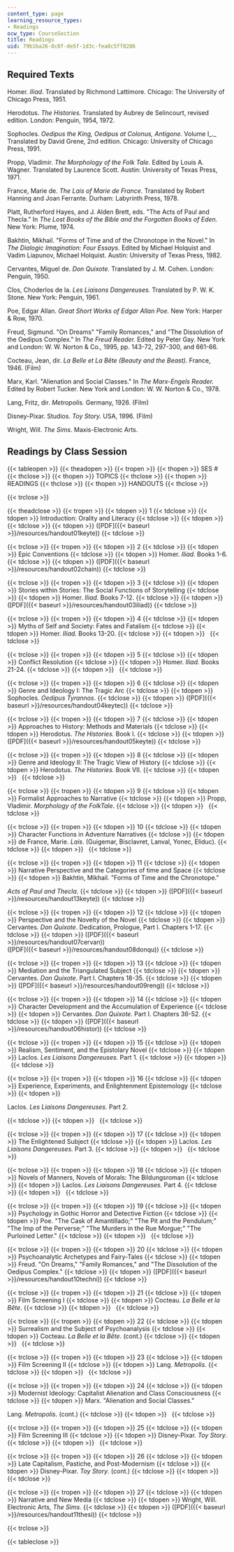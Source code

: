 ```yaml
---
content_type: page
learning_resource_types:
- Readings
ocw_type: CourseSection
title: Readings
uid: 79b1ba26-8c0f-de5f-1d3c-fea8c5ff8286
---
```


Required Texts
--------------

Homer. _Iliad_. Translated by Richmond Lattimore. Chicago: The University of Chicago Press, 1951.

Herodotus. _The Histories._ Translated by Aubrey de Selincourt, revised edition. London: Penguin, 1954, 1972.

Sophocles. _Oedipus the King, Oedipus at Colonus, Antigone._ Volume I_._ Translated by David Grene, 2nd edition. Chicago: University of Chicago Press, 1991.

Propp, Vladimir. _The Morphology of the Folk Tale._ Edited by Louis A. Wagner. Translated by Laurence Scott. Austin: University of Texas Press, 1971.

France, Marie de. _The Lais of Marie de France._ Translated by Robert Hanning and Joan Ferrante. Durham: Labyrinth Press, 1978.

Platt, Rutherford Hayes, and J. Alden Brett, eds. "The Acts of Paul and Thecla." In _The Lost Books of the Bible and the Forgotten Books of Eden._ New York: Plume, 1974.

Bakhtin, Mikhail. "Forms of Time and of the Chronotope in the Novel." In _The Dialogic Imagination: Four Essays._ Edited by Michael Holquist and Vadim Liapunov, Michael Holquist. Austin: University of Texas Press, 1982.

Cervantes, Miguel de. _Don Quixote._ Translated by J. M. Cohen. London: Penguin, 1950.

Clos, Choderlos de la. _Les Liaisons Dangereuses._ Translated by P. W. K. Stone. New York: Penguin, 1961.

Poe, Edgar Allan. _Great Short Works of Edgar Allan Poe._ New York: Harper & Row, 1970.

Freud, Sigmund. "On Dreams" "Family Romances," and "The Dissolution of the Oedipus Complex." In _The Freud Reader._ Edited by Peter Gay. New York and London: W. W. Norton & Co., 1995, pp. 143-72, 297-300, and 661-66.

Cocteau, Jean, dir. _La Belle et La Bête (Beauty and the Beast)._ France, 1946. (Film)

Marx, Karl. "Alienation and Social Classes." In _The Marx-Engels Reader._ Edited by Robert Tucker. New York and London: W. W. Norton & Co., 1978.

Lang, Fritz, dir. _Metropolis._ Germany, 1926. (Film)

Disney-Pixar. Studios. _Toy Story._ USA, 1996. (Film)

Wright, Will. _The Sims_. Maxis-Electronic Arts.

Readings by Class Session
-------------------------

{{< tableopen >}}
{{< theadopen >}}
{{< tropen >}}
{{< thopen >}}
SES #
{{< thclose >}}
{{< thopen >}}
TOPICS
{{< thclose >}}
{{< thopen >}}
READINGS
{{< thclose >}}
{{< thopen >}}
HANDOUTS
{{< thclose >}}

{{< trclose >}}

{{< theadclose >}}
{{< tropen >}}
{{< tdopen >}}
1
{{< tdclose >}}
{{< tdopen >}}
Introduction: Orality and Literacy
{{< tdclose >}}
{{< tdopen >}}
 
{{< tdclose >}}
{{< tdopen >}}
([PDF]({{< baseurl >}}/resources/handout01keyte))
{{< tdclose >}}

{{< trclose >}}
{{< tropen >}}
{{< tdopen >}}
2
{{< tdclose >}}
{{< tdopen >}}
Epic Conventions
{{< tdclose >}}
{{< tdopen >}}
Homer. _Iliad._ Books 1-6.
{{< tdclose >}}
{{< tdopen >}}
([PDF]({{< baseurl >}}/resources/handout02chain))
{{< tdclose >}}

{{< trclose >}}
{{< tropen >}}
{{< tdopen >}}
3
{{< tdclose >}}
{{< tdopen >}}
Stories within Stories: The Social Functions of Storytelling
{{< tdclose >}}
{{< tdopen >}}
Homer. _Iliad._ Books 7-12.
{{< tdclose >}}
{{< tdopen >}}
([PDF]({{< baseurl >}}/resources/handout03iliad))
{{< tdclose >}}

{{< trclose >}}
{{< tropen >}}
{{< tdopen >}}
4
{{< tdclose >}}
{{< tdopen >}}
Myths of Self and Society: Fates and Fatalism
{{< tdclose >}}
{{< tdopen >}}
Homer. _Iliad._ Books 13-20.
{{< tdclose >}}
{{< tdopen >}}
 
{{< tdclose >}}

{{< trclose >}}
{{< tropen >}}
{{< tdopen >}}
5
{{< tdclose >}}
{{< tdopen >}}
Conflict Resolution
{{< tdclose >}}
{{< tdopen >}}
Homer. _Iliad._ Books 21-24.
{{< tdclose >}}
{{< tdopen >}}
 
{{< tdclose >}}

{{< trclose >}}
{{< tropen >}}
{{< tdopen >}}
6
{{< tdclose >}}
{{< tdopen >}}
Genre and Ideology I: The Tragic Arc
{{< tdclose >}}
{{< tdopen >}}
Sophocles. _Oedipus Tyrannos_.
{{< tdclose >}}
{{< tdopen >}}
([PDF]({{< baseurl >}}/resources/handout04keytec))
{{< tdclose >}}

{{< trclose >}}
{{< tropen >}}
{{< tdopen >}}
7
{{< tdclose >}}
{{< tdopen >}}
Approaches to History: Methods and Materials
{{< tdclose >}}
{{< tdopen >}}
Herodotus. _The Histories._ Book I.
{{< tdclose >}}
{{< tdopen >}}
([PDF]({{< baseurl >}}/resources/handout05keyte))
{{< tdclose >}}

{{< trclose >}}
{{< tropen >}}
{{< tdopen >}}
8
{{< tdclose >}}
{{< tdopen >}}
Genre and Ideology II: The Tragic View of History
{{< tdclose >}}
{{< tdopen >}}
Herodotus. _The Histories._ Book VII.
{{< tdclose >}}
{{< tdopen >}}
 
{{< tdclose >}}

{{< trclose >}}
{{< tropen >}}
{{< tdopen >}}
9
{{< tdclose >}}
{{< tdopen >}}
Formalist Approaches to Narrative
{{< tdclose >}}
{{< tdopen >}}
Propp, Vladimir. _Morphology of the FolkTale_.
{{< tdclose >}}
{{< tdopen >}}
 
{{< tdclose >}}

{{< trclose >}}
{{< tropen >}}
{{< tdopen >}}
10
{{< tdclose >}}
{{< tdopen >}}
Character Functions in Adventure Narratives
{{< tdclose >}}
{{< tdopen >}}
de France, Marie. _Lais_. (Guigemar, Bisclavret, Lanval, Yonec, Eliduc).
{{< tdclose >}}
{{< tdopen >}}
 
{{< tdclose >}}

{{< trclose >}}
{{< tropen >}}
{{< tdopen >}}
11
{{< tdclose >}}
{{< tdopen >}}
Narrative Perspective and the Categories of time and Space
{{< tdclose >}}
{{< tdopen >}}
Bakhtin, Mikhail. "Forms of Time and the Chronotope."   
  
_Acts of Paul and Thecla_.
{{< tdclose >}}
{{< tdopen >}}
([PDF]({{< baseurl >}}/resources/handout13keyte))
{{< tdclose >}}

{{< trclose >}}
{{< tropen >}}
{{< tdopen >}}
12
{{< tdclose >}}
{{< tdopen >}}
Perspective and the Novelty of the Novel
{{< tdclose >}}
{{< tdopen >}}
Cervantes. _Don Quixote_. Dedication, Prologue, Part I. Chapters 1-17.
{{< tdclose >}}
{{< tdopen >}}
([PDF]({{< baseurl >}}/resources/handout07cervan))  
([PDF]({{< baseurl >}}/resources/handout08donqu))
{{< tdclose >}}

{{< trclose >}}
{{< tropen >}}
{{< tdopen >}}
13
{{< tdclose >}}
{{< tdopen >}}
Mediation and the Triangulated Subject
{{< tdclose >}}
{{< tdopen >}}
Cervantes. _Don Quixote_. Part I. Chapters 18-35.
{{< tdclose >}}
{{< tdopen >}}
([PDF]({{< baseurl >}}/resources/handout09reng))
{{< tdclose >}}

{{< trclose >}}
{{< tropen >}}
{{< tdopen >}}
14
{{< tdclose >}}
{{< tdopen >}}
Character Development and the Accumulation of Experience
{{< tdclose >}}
{{< tdopen >}}
Cervantes. _Don Quixote._ Part I. Chapters 36-52.
{{< tdclose >}}
{{< tdopen >}}
([PDF]({{< baseurl >}}/resources/handout06histor))
{{< tdclose >}}

{{< trclose >}}
{{< tropen >}}
{{< tdopen >}}
15
{{< tdclose >}}
{{< tdopen >}}
Realism, Sentiment, and the Epistolary Novel
{{< tdclose >}}
{{< tdopen >}}
Laclos. _Les Liaisons Dangereuses._ Part 1.
{{< tdclose >}}
{{< tdopen >}}
 
{{< tdclose >}}

{{< trclose >}}
{{< tropen >}}
{{< tdopen >}}
16
{{< tdclose >}}
{{< tdopen >}}
Experience, Experiments, and Enlightenment Epistemology
{{< tdclose >}}
{{< tdopen >}}


Laclos. _Les Liaisons Dangereuses._ Part 2.


{{< tdclose >}}
{{< tdopen >}}
 
{{< tdclose >}}

{{< trclose >}}
{{< tropen >}}
{{< tdopen >}}
17
{{< tdclose >}}
{{< tdopen >}}
The Enlightened Subject
{{< tdclose >}}
{{< tdopen >}}
Laclos. _Les Liaisons Dangereuses._ Part 3.
{{< tdclose >}}
{{< tdopen >}}
 
{{< tdclose >}}

{{< trclose >}}
{{< tropen >}}
{{< tdopen >}}
18
{{< tdclose >}}
{{< tdopen >}}
Novels of Manners, Novels of Morals: The Bildungsroman
{{< tdclose >}}
{{< tdopen >}}
Laclos. _Les Liaisons Dangereuses._ Part 4.
{{< tdclose >}}
{{< tdopen >}}
 
{{< tdclose >}}

{{< trclose >}}
{{< tropen >}}
{{< tdopen >}}
19
{{< tdclose >}}
{{< tdopen >}}
Psychology in Gothic Horror and Detective Fiction
{{< tdclose >}}
{{< tdopen >}}
Poe. "The Cask of Amantillado;" "The Pit and the Pendulum;" "The Imp of the Perverse;" "The Murders in the Rue Morgue;" "The Purloined Letter."
{{< tdclose >}}
{{< tdopen >}}
 
{{< tdclose >}}

{{< trclose >}}
{{< tropen >}}
{{< tdopen >}}
20
{{< tdclose >}}
{{< tdopen >}}
Psychoanalytic Archetypes and Fairy-Tales
{{< tdclose >}}
{{< tdopen >}}
Freud. "On Dreams," "Family Romances," and "The Dissolution of the Oedipus Complex."
{{< tdclose >}}
{{< tdopen >}}
([PDF]({{< baseurl >}}/resources/handout10techni))
{{< tdclose >}}

{{< trclose >}}
{{< tropen >}}
{{< tdopen >}}
21
{{< tdclose >}}
{{< tdopen >}}
Film Screening I
{{< tdclose >}}
{{< tdopen >}}
Cocteau. _La Belle et la Bête_.
{{< tdclose >}}
{{< tdopen >}}
 
{{< tdclose >}}

{{< trclose >}}
{{< tropen >}}
{{< tdopen >}}
22
{{< tdclose >}}
{{< tdopen >}}
Surrealism and the Subject of Psychoanalysis
{{< tdclose >}}
{{< tdopen >}}
Cocteau. _La Belle et la Bête_. (cont.)
{{< tdclose >}}
{{< tdopen >}}
 
{{< tdclose >}}

{{< trclose >}}
{{< tropen >}}
{{< tdopen >}}
23
{{< tdclose >}}
{{< tdopen >}}
Film Screening II
{{< tdclose >}}
{{< tdopen >}}
Lang. _Metropolis_.
{{< tdclose >}}
{{< tdopen >}}
 
{{< tdclose >}}

{{< trclose >}}
{{< tropen >}}
{{< tdopen >}}
24
{{< tdclose >}}
{{< tdopen >}}
Modernist Ideology: Capitalist Alienation and Class Consciousness
{{< tdclose >}}
{{< tdopen >}}
Marx. "Alienation and Social Classes."  
  
Lang. _Metropolis_. (cont.)
{{< tdclose >}}
{{< tdopen >}}
 
{{< tdclose >}}

{{< trclose >}}
{{< tropen >}}
{{< tdopen >}}
25
{{< tdclose >}}
{{< tdopen >}}
Film Screening III
{{< tdclose >}}
{{< tdopen >}}
Disney-Pixar. _Toy Story_.
{{< tdclose >}}
{{< tdopen >}}
 
{{< tdclose >}}

{{< trclose >}}
{{< tropen >}}
{{< tdopen >}}
26
{{< tdclose >}}
{{< tdopen >}}
Late Capitalism, Pastiche, and Post-Modernism
{{< tdclose >}}
{{< tdopen >}}
Disney-Pixar. _Toy Story_. (cont.)
{{< tdclose >}}
{{< tdopen >}}
 
{{< tdclose >}}

{{< trclose >}}
{{< tropen >}}
{{< tdopen >}}
27
{{< tdclose >}}
{{< tdopen >}}
Narrative and New Media
{{< tdclose >}}
{{< tdopen >}}
Wright, Will. Electronic Arts, _The Sims_.
{{< tdclose >}}
{{< tdopen >}}
([PDF]({{< baseurl >}}/resources/handout11thesi))
{{< tdclose >}}

{{< trclose >}}

{{< tableclose >}}